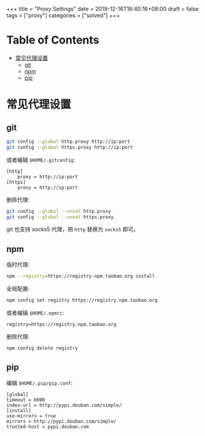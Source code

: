 +++
title = "Proxy Settings"
date = 2019-12-16T16:40:16+08:00
draft = false
tags = ["proxy"]
categories = ["solved"]
+++

# Table of Contents
<!-- vim-markdown-toc GitLab -->

+ [常见代理设置](#常见代理设置)
    * [git](#git)
    * [npm](#npm)
    * [pip](#pip)

<!-- vim-markdown-toc -->

# 常见代理设置

## git

```bash
git config --global http.proxy http://ip:port
git config --global https.proxy http://ip:port
```

或者编辑 `$HOME/.gitconfig`:

```
[http]
    proxy = http://ip:port
[https]
    proxy = http://ip:port
```

删除代理:

```bash
git config --global --unset http.proxy
git config --global --unset https.proxy
```

git 也支持 socks5 代理，把 `http` 替换为 `socks5` 即可。

## npm

临时代理:

```bash
npm --registry=https://registry.npm.taobao.org install
```

全局配置:

```bash
npm config set registry https://registry.npm.taobao.org
```

或者编辑 `$HOME/.npmrc`:

```
registry=https://registry.npm.taobao.org
```

删除代理:

```bash
npm config delete registry
```

## pip

编辑 `$HOME/.pip/pip.conf`:

```
[global]
timeout = 6000
index-url = http://pypi.douban.com/simple/
[install]
use-mirrors = true
mirrors = http://pypi.douban.com/simple/
trusted-host = pypi.douban.com
```
